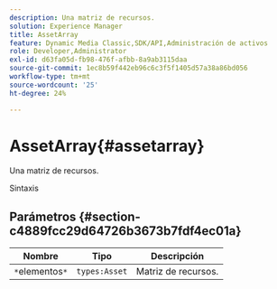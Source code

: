 ```yaml
---
description: Una matriz de recursos.
solution: Experience Manager
title: AssetArray
feature: Dynamic Media Classic,SDK/API,Administración de activos
role: Developer,Administrator
exl-id: d63fa05d-fb98-476f-afbb-8a9ab3115daa
source-git-commit: 1ec8b59f442eb96c6c3f5f1405d57a38a86bd056
workflow-type: tm+mt
source-wordcount: '25'
ht-degree: 24%

---
```


# AssetArray{#assetarray}

Una matriz de recursos.

Sintaxis

## Parámetros {#section-c4889fcc29d64726b3673b7fdf4ec01a}

| Nombre | Tipo | Descripción |
|---|---|---|
| `*`elementos`*` | `types:Asset` | Matriz de recursos. |
